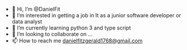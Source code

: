 - 👋 Hi, I’m @DanielFit
- 👀 I’m interested in getting a job in It as a junior software developer or data analyst
- 🌱 I’m currently learning python 3 and type script
- 💞️ I’m looking to collaborate on ...
- 📫 How to reach me danielfitzgerald1768@gmail.com

<!---
DanielFit/DanielFit is a ✨ special ✨ repository because its `README.md` (this file) appears on your GitHub profile.
You can click the Preview link to take a look at your changes.
--->
